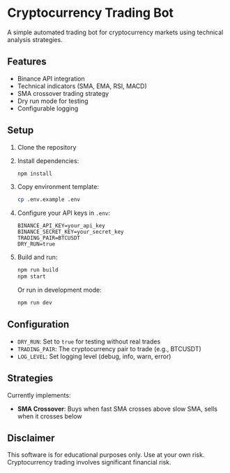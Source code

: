 # Cryptocurrency Trading Bot

A simple automated trading bot for cryptocurrency markets using technical analysis strategies.

## Features

- Binance API integration
- Technical indicators (SMA, EMA, RSI, MACD)
- SMA crossover trading strategy
- Dry run mode for testing
- Configurable logging

## Setup

1. Clone the repository
2. Install dependencies:
   ```bash
   npm install
   ```

3. Copy environment template:
   ```bash
   cp .env.example .env
   ```

4. Configure your API keys in `.env`:
   ```
   BINANCE_API_KEY=your_api_key
   BINANCE_SECRET_KEY=your_secret_key
   TRADING_PAIR=BTCUSDT
   DRY_RUN=true
   ```

5. Build and run:
   ```bash
   npm run build
   npm start
   ```

   Or run in development mode:
   ```bash
   npm run dev
   ```

## Configuration

- `DRY_RUN`: Set to `true` for testing without real trades
- `TRADING_PAIR`: The cryptocurrency pair to trade (e.g., BTCUSDT)
- `LOG_LEVEL`: Set logging level (debug, info, warn, error)

## Strategies

Currently implements:
- **SMA Crossover**: Buys when fast SMA crosses above slow SMA, sells when it crosses below

## Disclaimer

This software is for educational purposes only. Use at your own risk. Cryptocurrency trading involves significant financial risk.